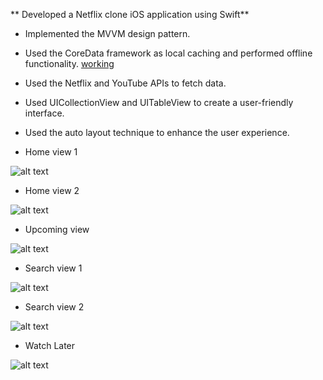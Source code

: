 ** Developed a Netflix clone iOS application using Swift**

- Implemented the MVVM design pattern. 
- Used the CoreData framework as local caching and performed offline functionality. [working](#working) 
- Used the Netflix and YouTube APIs to fetch data. 
- Used UICollectionView and UITableView to create a user-friendly interface. 
- Used the auto layout technique to enhance the user experience. 


- Home view 1 

![alt text](images/home1.png)
- Home view 2

![alt text](images/home2.png)
- Upcoming view 

![alt text](images/upcoming.png)
- Search view 1

![alt text](images/search1.png)
- Search view 2

![alt text](images/search2.png)
- Watch Later

![alt text](images/watchlater.png)
